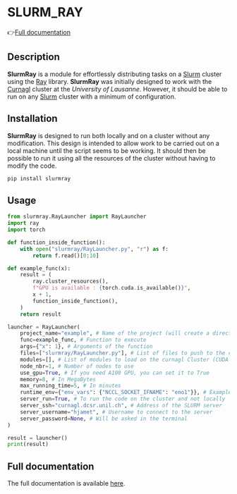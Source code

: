 # SLURM_RAY

👉[Full documentation](https://henri-jamet.vercel.app/cards/documentation/slurm-ray/slurm-ray/)

## Description

**SlurmRay** is a module for effortlessly distributing tasks on a [Slurm](https://slurm.schedmd.com/) cluster using the [Ray](https://ray.io/) library. **SlurmRay** was initially designed to work with the [Curnagl](https://wiki.unil.ch/ci/books/high-performance-computing-hpc/page/curnagl) cluster at the *University of Lausanne*. However, it should be able to run on any [Slurm](https://slurm.schedmd.com/) cluster with a minimum of configuration.

## Installation

**SlurmRay** is designed to run both locally and on a cluster without any modification. This design is intended to allow work to be carried out on a local machine until the script seems to be working. It should then be possible to run it using all the resources of the cluster without having to modify the code.

```bash
pip install slurmray
```

## Usage

```python
from slurmray.RayLauncher import RayLauncher
import ray
import torch

def function_inside_function():
    with open("slurmray/RayLauncher.py", "r") as f:
        return f.read()[0:10]

def example_func(x):
    result = (
        ray.cluster_resources(),
        f"GPU is available : {torch.cuda.is_available()}",
        x + 1,
        function_inside_function(),
    )
    return result

launcher = RayLauncher(
    project_name="example", # Name of the project (will create a directory with this name in the current directory)
    func=example_func, # Function to execute
    args={"x": 1}, # Arguments of the function
    files=["slurmray/RayLauncher.py"], # List of files to push to the cluster (file path will be recreated on the cluster)
    modules=[], # List of modules to load on the curnagl Cluster (CUDA & CUDNN are automatically added if use_gpu=True)
    node_nbr=1, # Number of nodes to use
    use_gpu=True, # If you need A100 GPU, you can set it to True
    memory=8, # In MegaBytes
    max_running_time=5, # In minutes
    runtime_env={"env_vars": {"NCCL_SOCKET_IFNAME": "eno1"}}, # Example of environment variable
    server_run=True, # To run the code on the cluster and not locally
    server_ssh="curnagl.dcsr.unil.ch", # Address of the SLURM server
    server_username="hjamet", # Username to connect to the server
    server_password=None, # Will be asked in the terminal
)

result = launcher()
print(result)
```
## Full documentation

The full documentation is available [here](https://htmlpreview.github.io/?https://raw.githubusercontent.com/hjamet/SLURM_RAY/main/documentation/RayLauncher.html).